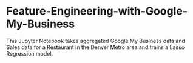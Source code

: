 # Feature-Engineering-with-Google-My-Business

This Jupyter Notebook takes aggregated Google My Business data and Sales data for a Restaurant in the Denver Metro area and trains a Lasso Regression model.

